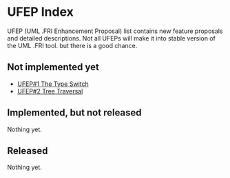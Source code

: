 UFEP Index
==========

UFEP (UML .FRI Enhancement Proposal) list contains new feature proposals
and detailed descriptions. Not all UFEPs will make it into stable version
of the UML .FRI tool. but there is a good chance.

Not implemented yet
-------------------

* [UFEP#1 The Type Switch](UFEP-001.md)
* [UFEP#2 Tree Traversal](UFEP-002.md)

Implemented, but not released
-----------------------------

Nothing yet.

Released
--------

Nothing yet.
